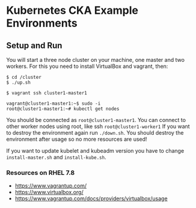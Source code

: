 # Kubernetes CKA Example Environments


## Setup and Run
You will start a three node cluster on your machine, one master and two workers. For this you need to install VirtualBox and vagrant, then:


```
$ cd /cluster
$ ./up.sh

$ vagrant ssh cluster1-master1

vagrant@cluster1-master1:~$ sudo -i
root@cluster1-master1:~# kubectl get nodes
```

You should be connected as `root@cluster1-master1`. You can connect to other worker nodes using root, like ssh `root@cluster1-worker1`
If you want to destroy the environment again run `./down.sh`. You should destroy the environment after usage so no more resources are used!

If you want to update kubelet and kubeadm version you have to change `install-master.sh` and `install-kube.sh`.

### Resources on RHEL 7.8

* https://www.vagrantup.com/
* https://www.virtualbox.org/
* https://www.vagrantup.com/docs/providers/virtualbox/usage